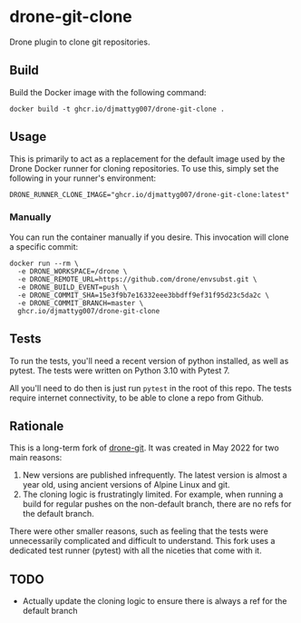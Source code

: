 # drone-git-clone

Drone plugin to clone git repositories.

## Build

Build the Docker image with the following command:

```
docker build -t ghcr.io/djmattyg007/drone-git-clone .
```

## Usage

This is primarily to act as a replacement for the default image used by the Drone Docker runner
for cloning repositories. To use this, simply set the following in your runner's environment:

```
DRONE_RUNNER_CLONE_IMAGE="ghcr.io/djmattyg007/drone-git-clone:latest"
```

### Manually

You can run the container manually if you desire. This invocation will clone a specific commit:

```
docker run --rm \
  -e DRONE_WORKSPACE=/drone \
  -e DRONE_REMOTE_URL=https://github.com/drone/envsubst.git \
  -e DRONE_BUILD_EVENT=push \
  -e DRONE_COMMIT_SHA=15e3f9b7e16332eee3bbdff9ef31f95d23c5da2c \
  -e DRONE_COMMIT_BRANCH=master \
  ghcr.io/djmattyg007/drone-git-clone
```

## Tests

To run the tests, you'll need a recent version of python installed, as well as pytest. The tests
were written on Python 3.10 with Pytest 7.

All you'll need to do then is just run `pytest` in the root of this repo. The tests require
internet connectivity, to be able to clone a repo from Github.

## Rationale

This is a long-term fork of [drone-git](https://github.com/drone/drone-git). It was created in
May 2022 for two main reasons:

1. New versions are published infrequently. The latest version is almost a year old, using
   ancient versions of Alpine Linux and git.
2. The cloning logic is frustratingly limited. For example, when running a build for regular
   pushes on the non-default branch, there are no refs for the default branch.

There were other smaller reasons, such as feeling that the tests were unnecessarily complicated
and difficult to understand. This fork uses a dedicated test runner (pytest) with all the niceties
that come with it.

## TODO

- Actually update the cloning logic to ensure there is always a ref for the default branch
